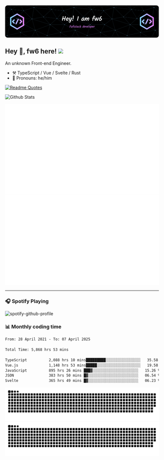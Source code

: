 ![Header](github-header-image.png)

## Hey 👋, fw6 here! <img src="https://github.githubassets.com/images/mona-whisper.gif" height="24" />


An unknown Front-end Engineer.

-   :hammer_and_pick: TypeScript / Vue / Svelte / Rust
-   :man: Pronouns: he/him


[![Readme Quotes](https://quotes-github-readme.vercel.app/api?type=horizontal&theme=algolia)](https://github.com/piyushsuthar/github-readme-quotes)



![Github Stats](https://github-readme-stats.vercel.app/api?username=fw6&bg_color=30,e96443,904e95&title_color=fff&text_color=fff)

![](https://raw.githubusercontent.com/fw6/github-stats-transparent/output/generated/overview.svg)
![](https://raw.githubusercontent.com/fw6/github-stats-transparent/output/generated/languages.svg)


---

### 🎧 Spotify Playing

<!-- ![spotify-github-profile](/img/default.svg) -->

![spotify-github-profile](https://spotify-github-profile.vercel.app/api/view.svg?uid=r6wn4hdvypv0lkzyrj0e0pjct&cover_image=true&theme=default&show_offline=true&background_color=9a10ad&interchange=true&bar_color_cover=true)



### :bar_chart: Monthly coding time 

<!--START_SECTION:waka-->

```txt
From: 28 April 2021 - To: 07 April 2025

Total Time: 5,868 hrs 53 mins

TypeScript          2,088 hrs 10 mins█████████░░░░░░░░░░░░░░░░   35.58 %
Vue.js              1,148 hrs 53 mins█████░░░░░░░░░░░░░░░░░░░░   19.58 %
JavaScript          895 hrs 26 mins ███▓░░░░░░░░░░░░░░░░░░░░░   15.26 %
JSON                383 hrs 50 mins █▓░░░░░░░░░░░░░░░░░░░░░░░   06.54 %
Svelte              365 hrs 49 mins █▓░░░░░░░░░░░░░░░░░░░░░░░   06.23 %
```

<!--END_SECTION:waka-->




![github contribution grid snake animation](https://raw.githubusercontent.com/platane/platane/output/github-contribution-grid-snake-dark.svg#gh-dark-mode-only)![github contribution grid snake animation](https://raw.githubusercontent.com/platane/platane/output/github-contribution-grid-snake.svg#gh-light-mode-only)

